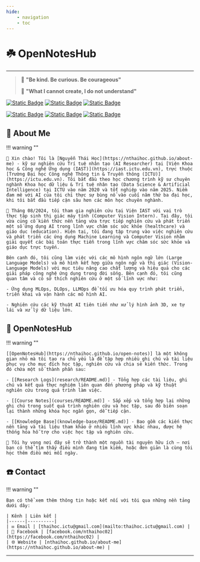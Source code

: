 ```yaml
---
hide: 
    - navigation
    - toc
---
```

<!-- 
<div style="
    background-image: url('assets/images/home.jpg');
    background-size: cover;
    background-position: center;
    background-repeat: no-repeat;
    min-height: 60vh;
    display: flex;
    flex-direction: column;
    justify-content: center;
    align-items: center;
    color: white;
    text-align: center;
    padding: 40px 20px;
    margin-bottom: 30px;
">
</div> -->

# ☘️ OpenNotesHub
---

> 🌵 **"Be kind. Be curious. Be courageous"**
> 
> 🌾 **"What I cannot create, I do not understand"**

[![Static Badge](https://img.shields.io/badge/Portfolio-Website-red?style=for-the-badge&logo=westernunion&logoColor=blue)](https://nthaihoc.github.io/about-me)
[![Static Badge](https://img.shields.io/badge/email-thaihoc.ictu-yellow?style=for-the-badge&logo=gmail&logoColor=white)](mailto:thaihoc.ictu@gmail.com)
[![Static Badge](https://img.shields.io/badge/Google-Scholar-orange?style=for-the-badge&logo=googlescholar&logoColor=blue)](https://scholar.google.com/citations?user=SvS3rssAAAAJ&hl=vi)

[![Static Badge](https://img.shields.io/badge/Facebook-nthoc02-pink?style=for-the-badge&logo=facebook&logoColor=blue)](https://www.facebook.com/nthoc02)
[![Static Badge](https://img.shields.io/badge/Kaggle-thaihoc-brown?style=for-the-badge&logo=kaggle&logoColor=blue)](https://www.kaggle.com/nguyenthaihoc)
[![Static Badge](https://img.shields.io/badge/Repo-Available-green?style=for-the-badge&logo=github&logoColor=white)](https://github.com/nthaihoc)


## 👀 About Me

!!! warning ""
    
    👋 Xin chào! Tôi là [Nguyễn Thái Học](https://nthaihoc.github.io/about-me) - kỹ sư nghiên cứu Trí tuệ nhân tạo (AI Researcher) tại [Viện Khoa học & Công nghệ Ứng dụng (IAST)](https://iast.ictu.edu.vn), trực thuộc [Trường Đại học Công nghệ Thông tin & Truyền thông (ICTU)](https://ictu.edu.vn). Tôi bắt đầu theo học chương trình kỹ sư chuyên nghành Khoa học dữ liệu & Trí tuệ nhân tạo (Data Science & Artificial Intelligence) tại ICTU vào năm 2020 và tốt nghiệp vào năm 2025. Niềm đam mê với AI của tôi chỉ thực sự bùng nổ vào cuối năm thứ ba đại học, khi tôi bắt đầu tiếp cận sâu hơn các môn học chuyên nghành.

    🏣 Tháng 08/2024, tôi tham gia nghiên cứu tại Viện IAST với vai trò thực tập sinh thị giác máy tính (Computer Vision Intern). Tại đây, tôi vừa củng cố kiến thức nền tảng vừa trực tiếp nghiên cứu và phát triển một số ứng dụng AI trong lĩnh vực chăm sóc sức khỏe (healthcare) và giáo dục (education). Hiện tại, tôi đang tập trung vào việc nghiên cứu và phát triển các ứng dụng Machine Learning và Computer Vision nhằm giải quyết các bài toán thực tiễn trong lĩnh vực chăm sóc sức khỏe và giáo dục trực tuyến.
    
    Bên cạnh đó, tôi cũng làm việc với các mô hình ngôn ngữ lớn (Large Language Models) và mô hình kết hợp giữa ngôn ngữ và thị giác (Vision-Language Models) với mục tiêu nâng cao chất lượng và hiệu quả cho các giải pháp công nghệ ứng dụng trong đời sống. Bên cạnh đó, tôi cũng quan tâm và có sở thích nghiên cứu ở một số lĩnh vực như:

    - Ứng dụng MLOps, DLOps, LLMOps để tối ưu hóa quy trình phát triển, triển khai và vận hành các mô hình AI.

    - Nghiên cứu các kỹ thuật AI tiên tiến như xử lý hình ảnh 3D, xe tự lái và xử lý dữ liệu lớn.

## 🧠 OpenNotesHub

!!! warning ""

    [[OpenNotesHub](https://nthaihoc.github.io/open-notes)] là một không gian nhỏ mà tôi tạo ra chủ yếu là để tập hợp nhiều ghi chú và tài liệu phục vụ cho mục đích học tập, nghiên cứu và chia sẻ kiến thức. Trong đó chứa một số thành phần sau: 

    - [[Research Logs](research/README.md)] - Tổng hợp các tài liệu, ghi chú và kết quả thực nghiệm liên quan đến phương pháp và kỹ thuật nghiên cứu trong quá trình làm việc.

    - [[Course Notes](courses/README.md)] - Sắp xếp và tổng hợp lại những ghi chú trong suốt quá trình nghiên cứu và học tập, sau đó biên soạn lại thành những khóa học ngắn gọn, dễ tiếp cận.

    - [[Knowledge Base](knowledge-base/README.md)] - Bao gồm các kiến thực nền tảng và tài liệu tham khảo ở nhiều lĩnh vực khác nhau, được hệ thống hóa hỗ trợ cho việc học tập và nghiên cứu.

    🚀 Tôi hy vọng nơi đây sẽ trở thành một nguồn tài nguyên hữu ích – nơi bạn có thể tìm thấy điều mình đang tìm kiếm, hoặc đơn giản là cùng tôi học thêm điều mới mỗi ngày.

## ☎️ Contact

!!! warning ""

    Bạn có thể xem thêm thông tin hoặc kết nối với tôi qua những nền tảng dưới dây:

    | Kênh | Liên kết |
    |------|----------|
    | ✉️ Email | [thaihoc.ictu@gmail.com](mailto:thaihoc.ictu@gmail.com) |
    | 💬 Facebook | [facebook.com/nthaihoc02](https://facebook.com/nthaihoc02) |
    | 🌐 Website | [nthaihoc.github.io/about-me](https://nthaihoc.github.io/about-me) |

---
